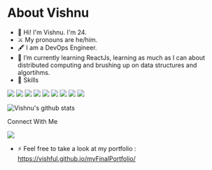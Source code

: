 # About Vishnu

- 🌟 Hi! I'm Vishnu. I'm 24.
- ⚔️ My pronouns are he/him.
- 🖋️ I am a DevOps Engineer.
- 🌱 I’m currently learning ReactJs, learning as much as I can about distributed computing and brushing up on data structures and algortihms.
- 🌈 Skills
<p align-items="left">
<img src="https://img.shields.io/badge/html-%23239120.svg?&style=for-the-badge&logo=html5&logoColor=white" />
<img src="https://img.shields.io/badge/css-%23239120.svg?&style=for-the-badge&logo=css3&logoColor=white" />
<img src="https://img.shields.io/badge/javascript-%23F7DF1E.svg?&style=for-the-badge&logo=javascript&logoColor=black" />
<img src="https://img.shields.io/badge/java-%23ED8B00.svg?&style=for-the-badge&logo=java&logoColor=white" />
<img src="https://img.shields.io/badge/python%20-%2314354C.svg?&style=for-the-badge&logo=python&logoColor=white" />
<img src="https://img.shields.io/badge/c%20-%2300599C.svg?&style=for-the-badge&logo=c&logoColor=white" />
<img src="https://img.shields.io/badge/angular%20-%23DD0031.svg?&style=for-the-badge&logo=angular&logoColor=white" />
<img src="https://img.shields.io/badge/spring%20-%236DB33F.svg?&style=for-the-badge&logo=spring&logoColor=white" />
<img src="https://img.shields.io/badge/mysql-%2300f.svg?&style=for-the-badge&logo=mysql&logoColor=white" /> </p>

![Vishnu's github stats](https://github-readme-stats.vercel.app/api?username=vishful&show_icons=true&theme=dracula)

Connect With Me 

 <a href="https://www.linkedin.com/in/vishnu-r-pillai-540148199/"> <img src="https://img.shields.io/badge/linkedin-%230077B5.svg?&style=for-the-badge&logo=linkedin&logoColor=white" /></img></a>
 
 
- ⚡ Feel free to take a look at my portfolio : https://vishful.github.io/myFinalPortfolio/
